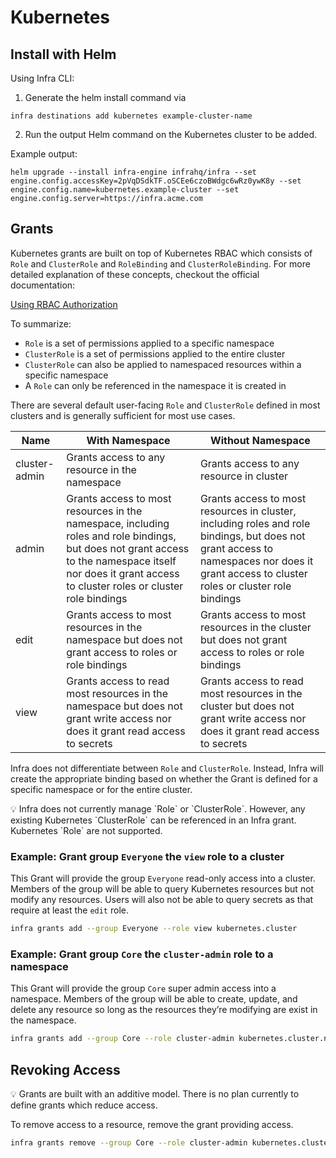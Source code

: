 # Kubernetes

## Install with Helm

Using Infra CLI:

1. Generate the helm install command via

```
infra destinations add kubernetes example-cluster-name
```

2. Run the output Helm command on the Kubernetes cluster to be added.

Example output:
```
helm upgrade --install infra-engine infrahq/infra --set engine.config.accessKey=2pVqDSdkTF.oSCEe6czoBWdgc6wRz0ywK8y --set engine.config.name=kubernetes.example-cluster --set engine.config.server=https://infra.acme.com
```

## Grants

Kubernetes grants are built on top of Kubernetes RBAC which consists of `Role` and `ClusterRole` and `RoleBinding` and `ClusterRoleBinding`. For more detailed explanation of these concepts, checkout the official documentation:

[Using RBAC Authorization](https://kubernetes.io/docs/reference/access-authn-authz/rbac/)

To summarize:

- `Role` is a set of permissions applied to a specific namespace
- `ClusterRole` is a set of permissions applied to the entire cluster
- `ClusterRole` can also be applied to namespaced resources within a specific namespace
- A `Role` can only be referenced in the namespace it is created in

There are several default user-facing `Role` and `ClusterRole` defined in most clusters and is generally sufficient for most use cases.

| Name | With Namespace | Without Namespace |
| --- | --- | --- |
| cluster-admin | Grants access to any resource in the namespace | Grants access to any resource in cluster |
| admin | Grants access to most resources in the namespace, including roles and role bindings, but does not grant access to the namespace itself nor does it grant access to  cluster roles or cluster role bindings | Grants access to most resources in cluster, including roles and role bindings, but does not grant access to namespaces nor does it grant access to cluster roles or cluster role bindings |
| edit | Grants access to most resources in the namespace but does not grant access to roles or role bindings | Grants access to most resources in the cluster but does not grant access to roles or role bindings |
| view | Grants access to read most resources in the namespace but does not grant write access nor does it grant read access to secrets | Grants access to read most resources in the cluster but does not grant write access nor does it grant read access to secrets |

Infra does not differentiate between `Role` and `ClusterRole`. Instead, Infra will create the appropriate binding based on whether the Grant is defined for a specific namespace or for the entire cluster.

<aside>
💡 Infra does not currently manage `Role` or `ClusterRole`. However, any existing Kubernetes `ClusterRole` can be referenced in an Infra grant. Kubernetes `Role` are not supported.

</aside>

### Example: Grant group `Everyone` the `view` role to a cluster

This Grant will provide the group `Everyone` read-only access into a cluster. Members of the group will be able to query Kubernetes resources but not modify any resources. Users will also not be able to query secrets as that require at least the `edit` role.

```bash
infra grants add --group Everyone --role view kubernetes.cluster
```

### Example: Grant group `Core` the `cluster-admin` role to a namespace

This Grant will provide the group `Core` super admin access into a namespace. Members of the group will be able to create, update, and delete any resource so long as the resources they’re modifying are exist in the namespace.

```bash
infra grants add --group Core --role cluster-admin kubernetes.cluster.namespace
```

## Revoking Access

<aside>
💡 Grants are built with an additive model. There is no plan currently to define grants which reduce access.

</aside>

To remove access to a resource, remove the grant providing access.

```bash
infra grants remove --group Core --role cluster-admin kubernetes.cluster.namespace
```
